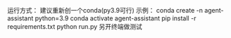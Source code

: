 运行方式：
建议重新创一个conda(py3.9可行)
示例：
conda create -n agent-assistant python=3.9
conda activate agent-assistant
pip install -r requirements.txt
python run.py
另开终端做测试